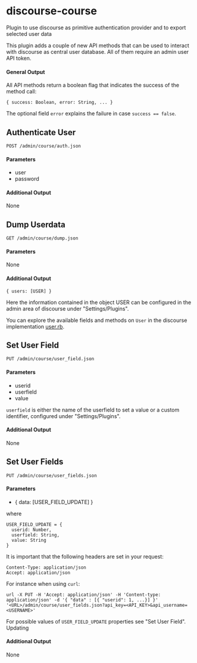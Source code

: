 # discourse-course
Plugin to use discourse as primitive authentication provider and to export selected user data

This plugin adds a couple of new API methods that can be used to interact with discourse as central user database. All of them require an admin user API token.

#### General Output
All API methods return a boolean flag that indicates the success of the method call:
~~~
{ success: Boolean, error: String, ... }
~~~

The optional field `error` explains the failure in case `success == false`.

## Authenticate User
~~~
POST /admin/course/auth.json
~~~

#### Parameters
- user
- password

#### Additional Output
None

## Dump Userdata
~~~
GET /admin/course/dump.json
~~~

#### Parameters
None

#### Additional Output
~~~
{ users: [USER] }
~~~

Here the information contained in the object USER can be configured in the admin area of discourse under "Settings/Plugins".

You can explore the available fields and methods on `User` in the discourse implementation [user.rb](https://github.com/discourse/discourse/blob/master/app/models/user.rb).

## Set User Field
~~~
PUT /admin/course/user_field.json
~~~

#### Parameters
- userid
- userfield
- value

`userfield` is either the name of the userfield to set a value or a custom identifier, configured under "Settings/Plugins".

#### Additional Output
None

## Set User Fields
~~~
PUT /admin/course/user_fields.json
~~~

#### Parameters
- { data: [USER_FIELD_UPDATE] }

where

~~~
USER_FIELD_UPDATE = {
  userid: Number,
  userfield: String,
  value: String
}
~~~

It is important that the following headers are set in your request:

~~~
Content-Type: application/json
Accept: application/json
~~~

For instance when using `curl`:
~~~
url -X PUT -H 'Accept: application/json' -H 'Content-type: application/json' -d '{ "data" : [{ "userid": 1, ...}] }' '<URL>/admin/course/user_fields.json?api_key=<API_KEY>&api_username=<USERNAME>'
~~~

For possible values of `USER_FIELD_UPDATE` properties see "Set User Field". Updating

#### Additional Output
None
